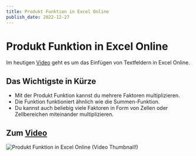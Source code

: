 ```yaml
---
title: Produkt Funktion in Excel Online
publish_date: 2022-12-27
---
```


# Produkt Funktion in Excel Online

Im heutigen [Video](https://youtu.be/X6PEO7IcQUA) geht es um das Einfügen von Textfeldern in Excel Online. 

## Das Wichtigste in Kürze

- Mit der Produkt Funktion kannst du mehrere Faktoren multiplizieren.
- Die Funktion funktioniert ähnlich wie die Summen-Funktion.
- Du kannst auch beliebig viele Faktoren in Form von Zellen oder Zellbereichen miteinander multiplizieren.

## Zum [Video](https://youtu.be/X6PEO7IcQUA)

![Produkt Funktion in Excel Online (Video Thumbnail!)](../thumbnails/Fertig407.jpg "Produkt Funktion in Excel Online (Video Thumbnail!)")